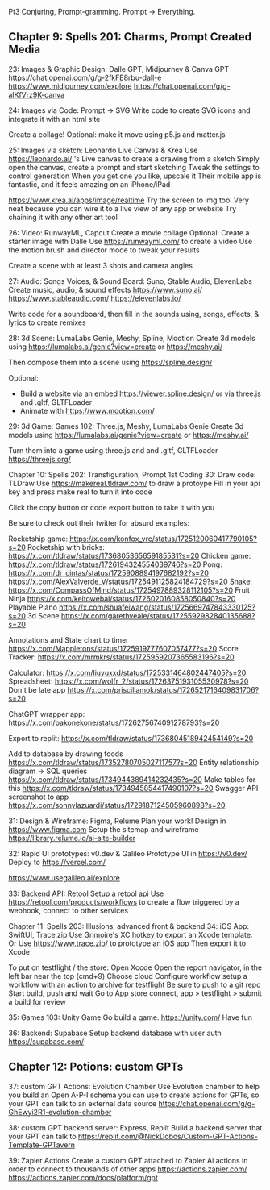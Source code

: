 Pt3 Conjuring, Prompt-gramming. Prompt -> Everything.

## Chapter 9: Spells 201: Charms, Prompt Created Media
23: Images & Graphic Design: Dalle GPT, Midjourney & Canva GPT
https://chat.openai.com/g/g-2fkFE8rbu-dall-e
https://www.midjourney.com/explore
https://chat.openai.com/g/g-alKfVrz9K-canva

24: Images via Code: Prompt -> SVG
Write code to create SVG icons and integrate it with an html site

Create a collage!
Optional: make it move using p5.js and matter.js


25: Images via sketch: Leonardo Live Canvas & Krea
Use https://leonardo.ai/ 's Live canvas to create a drawing from a sketch
Simply open the canvas, create a prompt and start sketching
Tweak the settings to control generation
When you get one you like, upscale it
Their mobile app is fantastic, and it feels amazing on an iPhone/iPad

https://www.krea.ai/apps/image/realtime
Try the screen to img tool
Very neat because you can wire it to a live view of any app or website
Try chaining it with any other art tool

26: Video: RunwayML, Capcut
Create a movie collage
Optional: Create a starter image with Dalle
Use https://runwayml.com/ to create a video
Use the motion brush and director mode to tweak your results

Create a scene with at least 3 shots and camera angles

27: Audio: Songs Voices, & Sound Board: Suno, Stable Audio, ElevenLabs
Create music, audio, & sound effects
https://www.suno.ai/
https://www.stableaudio.com/
https://elevenlabs.io/

Write code for a soundboard, then fill in the sounds using, songs, effects, & lyrics to create remixes

28: 3d Scene: LumaLabs Genie, Meshy, Spline, Mootion
Create 3d models using
https://lumalabs.ai/genie?view=create or https://meshy.ai/

Then compose them into a scene using
https://spline.design/

Optional:
- Build a website via an embed https://viewer.spline.design/ or via three.js and .gltf, GLTFLoader
- Animate with https://www.mootion.com/

29: 3d Game: Games 102: Three.js, Meshy, LumaLabs Genie
Create 3d models using
https://lumalabs.ai/genie?view=create or https://meshy.ai/

Turn them into a game using three.js and and .gltf, GLTFLoader
https://threejs.org/


Chapter 10: Spells 202: Transfiguration, Prompt 1st Coding
30: Draw code: TLDraw
Use https://makereal.tldraw.com/ to draw a protoype
Fill in your api key and press make real to turn it into code

Click the copy button or code export button to take it with you

Be sure to check out their twitter for absurd examples:

Rocketship game:
https://x.com/konfox_vrc/status/1725120060417790105?s=20
Rocketship with bricks:
https://x.com/tldraw/status/1736805365659185531?s=20
Chicken game:
https://x.com/tldraw/status/1726194324554039746?s=20
Pong:
https://x.com/dr_cintas/status/1725908894197682192?s=20
https://x.com/AlexValverde_V/status/1725491125824184729?s=20
Snake:
https://x.com/CompassOfMind/status/1725497889328112105?s=20
Fruit Ninja
https://x.com/keitowebai/status/1726020160858050840?s=20
Playable Piano
https://x.com/shuafeiwang/status/1725669747843330125?s=20
3d Scene
https://x.com/garethveale/status/1725592982840135688?s=20


Annotations and State chart to timer
https://x.com/Mappletons/status/1725919777607057477?s=20
Score Tracker:
https://x.com/mrmkrs/status/1725959207365583196?s=20


Calculator:
https://x.com/liuyuxxd/status/1725331464802447405?s=20
Spreadsheet:
https://x.com/wolfr_2/status/1726375193105530978?s=20
Don't be late app
https://x.com/priscillamok/status/1726521716409831706?s=20


ChatGPT wrapper app:
https://x.com/pakonekone/status/1726275674091278793?s=20


Export to replit:
https://x.com/tldraw/status/1736804518942454149?s=20


Add to database by drawing foods
https://x.com/tldraw/status/1735278070502711757?s=20
Entity relationship diagram -> SQL queries
https://x.com/tldraw/status/1734944389414232435?s=20
Make tables for this
https://x.com/tldraw/status/1734945854417490107?s=20
Swagger API screenshot to app
https://x.com/sonnylazuardi/status/1729187124505960898?s=20


31: Design & Wireframe: Figma, Relume
Plan your work!
Design in https://www.figma.com
Setup the sitemap and wireframe https://library.relume.io/ai-site-builder


32: Rapid UI prototypes: v0.dev & Galileo
Prototype UI in https://v0.dev/
Deploy to https://vercel.com/

https://www.usegalileo.ai/explore


33: Backend API: Retool
Setup a retool api
Use https://retool.com/products/workflows to create a flow triggered by a webhook, connect to other services

Chapter 11: Spells 203: Illusions, advanced front & backend
34: iOS App: SwiftUI, Trace.zip
Use Grimoire's XC hotkey to export an Xcode template.
Or Use https://www.trace.zip/ to prototype an iOS app
Then export it to Xcode

To put on testflight / the store:
Open Xcode
Open the report navigator, in the left bar near the top (cmd+9)
Choose cloud
Configure workflow setup a workflow with an action to archive for testflight
Be sure to push to a git repo
Start build, push and wait
Go to App store connect, app > testflight > submit a build for review

35: Games 103: Unity Game
Go build a game. https://unity.com/ Have fun

36: Backend: Supabase
Setup backend database with user auth 
https://supabase.com/


## Chapter 12: Potions: custom GPTs
37: custom GPT Actions: Evolution Chamber
Use Evolution chamber to help you build an Open A-P-I schema you can use to create actions for GPTs, so your GPT can talk to an external data source
https://chat.openai.com/g/g-GhEwyi2R1-evolution-chamber

38: custom GPT backend server: Express, Replit
Build a backend server that your GPT can talk to
https://replit.com/@NickDobos/Custom-GPT-Actions-Template-GPTavern

39: Zapier Actions
Create a custom GPT attached to Zapier Ai actions in order to connect to thousands of other apps
 https://actions.zapier.com/
 https://actions.zapier.com/docs/platform/gpt